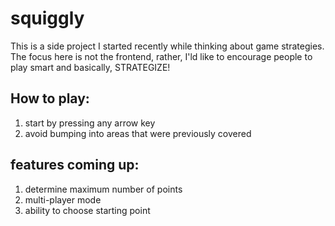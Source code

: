 # squiggly
This is a side project I started recently while thinking about game strategies. The focus here is not the frontend, rather, I'ld like to encourage people to play smart and basically, STRATEGIZE!

## How to play:
1. start by pressing any arrow key
2. avoid bumping into areas that were previously covered

## features coming up:
1. determine maximum number of points
2. multi-player mode
3. ability to choose starting point
